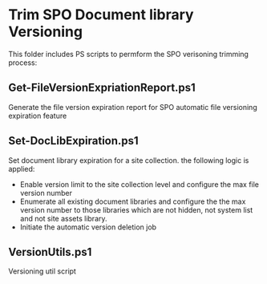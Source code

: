 # Trim SPO Document library Versioning
This folder includes PS scripts to permform the SPO verisoning trimming process: 

## Get-FileVersionExpriationReport.ps1
Generate the file version expiration report for SPO automatic file versioning expiration feature

## Set-DocLibExpiration.ps1
Set document library expiration for a site collection. the following logic is applied: 
 * Enable version limit to the site collection level and configure the max file version number
 * Enumerate all existing document libraries and configure the the max version number to those libraries which are not hidden, not system list and not site assets library. 
 * Initiate the automatic version deletion job

## VersionUtils.ps1
Versioning util script

